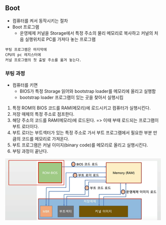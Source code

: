 ## Boot
- 컴퓨터를 켜서 동작시키는 절차
- Boot 프로그램
    - 운영체제 커널을 Storage에서 특정 주소의 물리 메모리로 복사하고 커널의 처음 실행위치로 PC를 가져다 놓는 프로그램

```
부팅 프로그램은 마지막에
CPU의 pc 레지스터에 
커널 프로그램의 첫 출발 주소를 옮겨 놓는다.
```

### 부팅 과정
- 컴퓨터를 키면
    - BIOS가 특정 Storage 읽어와 bootstrap loader를 메모리에 올리고 실행함
    - bootstrap loader 프로그램이 있는 곳을 찾아서 실행시킴

1. 특정 ROM의 BIOS 코드를 RAM(메모리)에 로드시키고 컴퓨터가 실행시킨다.
2. 저장 매체의 특정 주소로 점프한다.
3. 해당 주소의 코드를 RAM(메모리)에 로드된다.
=> 이때 부때 로드되는 프로그램이 부트 로더이다. 
4. 부트 로더는 부트섹터가 있는 특정 주소로 가서 부트 프로그램에서 필요한 부분 만큼의 코드를 메모리로 가져온다.
5. 부트 프로그램은 커널 이미지(binary code)를 메모리로 올리고 실행시킨다.
6. 부팅 과정이 끝난다.

![](img/2022-05-02-04-55-16.png)
